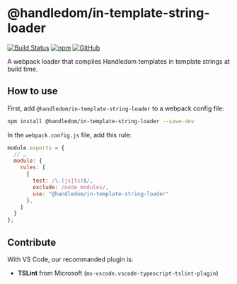 # @handledom/in-template-string-loader

[![Build Status](https://travis-ci.com/paroi-tech/handledom.svg?branch=master)](https://travis-ci.com/paroi-tech/handledom)
[![npm](https://img.shields.io/npm/dm/handledom)](https://www.npmjs.com/package/@handledom/in-template-string-loader)
[![GitHub](https://img.shields.io/github/license/paroi-tech/handledom)](https://github.com/paroi-tech/handledom)

A webpack loader that compiles Handledom templates in template strings at build time.

## How to use

First, add `@handledom/in-template-string-loader` to a webpack config file:

```sh
npm install @handledom/in-template-string-loader --save-dev
```

In the `webpack.config.js` file, add this rule:

```js
module.exports = {
  // …
  module: {
    rules: [
      {
        test: /\.(js|ts)$/,
        exclude: /node_modules/,
        use: "@handledom/in-template-string-loader"
      },
    ]
  }
};
```

## Contribute

With VS Code, our recommanded plugin is:

* **TSLint** from Microsoft (`ms-vscode.vscode-typescript-tslint-plugin`)
